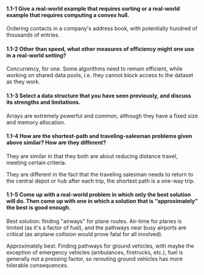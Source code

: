 #### 1.1-1 Give a real-world example that requires sorting or a real-world example that requires computing a convex hull.

Ordering contacts in a company's address book, with potentially hundred of thousands of entries.

#### 1.1-2 Other than speed, what other measures of efficiency might one use in a real-world setting?

Concurrency, for one. Some algorithms need to remain efficient, while working on shared data pools, i.e. they cannot block access to the dataset as they work.

#### 1.1-3 Select a data structure that you have seen previously, and discuss its strengths and limitations.

Arrays are extremely powerful and common, although they have a fixed size and memory allocation.

#### 1.1-4 How are the shortest-path and traveling-salesman problems given above similar? How are they different?

They are similar in that they both are about reducing distance travel, meeting certain criteria.

They are different in the fact that the traveling salesman needs to return to the central depot or hub after each trip, the shortest path is a one-way trip.

#### 1.1-5 Come up with a real-world problem in which only the best solution will do. Then come up with one in which a solution that is “approximately” the best is good enough.

Best solution: finding "airways" for plane routes. Air-time for planes is limited (as it's a factor of fuel), and the pathways near busy airports are critical (as airplane collision would prove fatal for all involved).

Approximately best: Finding pathways for ground vehicles, with maybe the exception of emergency vehicles (ambulances, firetrucks, etc.), fuel is generally not a pressing factor, so rerouting ground vehicles has more tolerable consequences.